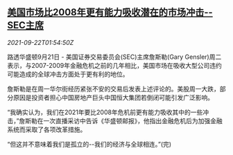 <!--1632276063000-->
[美国市场比2008年更有能力吸收潜在的市场冲击--SEC主席](https://cn.reuters.com/article/us-sec-market-hit-0922-idCNKBS2GI053)
------

<div><i>2021-09-22T01:54:50Z</i></div><p>路透华盛顿9月21日 - 美国证券交易委员会(SEC)主席詹斯勒(Gary Gensler)周二表示，与2007-2009年金融危机之前的几年相比，美国市场在吸收大型公司违约可能造成的全球冲击方面处于更有利的地位。</p><p>詹斯勒是在周一华尔街经历紧张不安的交易后发表上述评论的。美股周一大跌，部分原因是投资者担心中国房地产巨头中国恒大集团若倒闭可能引发广泛影响。</p><p>“我确实认为，我们在2021年要比2008年危机前更有能力吸收其中的一些冲击，”詹斯勒在一次直播采访中告诉《华盛顿邮报》，他指出金融危机后为加强金融系统而采取了各项改革措施。</p><p>“但这并不意味着我们是孤立的--我们的经济与全球相连。”(完)</p>
